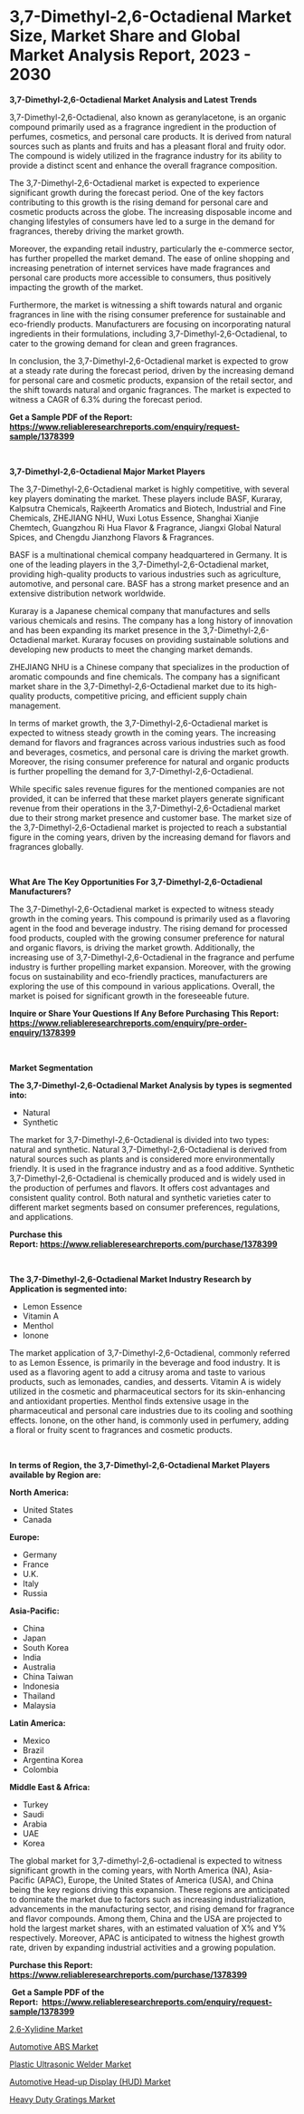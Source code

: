 <p><h1>3,7-Dimethyl-2,6-Octadienal Market Size, Market Share and Global Market Analysis Report, 2023 - 2030</h1></p><p><strong>3,7-Dimethyl-2,6-Octadienal Market Analysis and Latest Trends</strong></p>
<p><p>3,7-Dimethyl-2,6-Octadienal, also known as geranylacetone, is an organic compound primarily used as a fragrance ingredient in the production of perfumes, cosmetics, and personal care products. It is derived from natural sources such as plants and fruits and has a pleasant floral and fruity odor. The compound is widely utilized in the fragrance industry for its ability to provide a distinct scent and enhance the overall fragrance composition.</p><p>The 3,7-Dimethyl-2,6-Octadienal market is expected to experience significant growth during the forecast period. One of the key factors contributing to this growth is the rising demand for personal care and cosmetic products across the globe. The increasing disposable income and changing lifestyles of consumers have led to a surge in the demand for fragrances, thereby driving the market growth.</p><p>Moreover, the expanding retail industry, particularly the e-commerce sector, has further propelled the market demand. The ease of online shopping and increasing penetration of internet services have made fragrances and personal care products more accessible to consumers, thus positively impacting the growth of the market.</p><p>Furthermore, the market is witnessing a shift towards natural and organic fragrances in line with the rising consumer preference for sustainable and eco-friendly products. Manufacturers are focusing on incorporating natural ingredients in their formulations, including 3,7-Dimethyl-2,6-Octadienal, to cater to the growing demand for clean and green fragrances.</p><p>In conclusion, the 3,7-Dimethyl-2,6-Octadienal market is expected to grow at a steady rate during the forecast period, driven by the increasing demand for personal care and cosmetic products, expansion of the retail sector, and the shift towards natural and organic fragrances. The market is expected to witness a CAGR of 6.3% during the forecast period.</p></p>
<p><strong>Get a Sample PDF of the Report:&nbsp; <a href="https://www.reliableresearchreports.com/enquiry/request-sample/1378399">https://www.reliableresearchreports.com/enquiry/request-sample/1378399</a></strong></p>
<p>&nbsp;</p>
<p><strong>3,7-Dimethyl-2,6-Octadienal Major Market Players</strong></p>
<p><p>The 3,7-Dimethyl-2,6-Octadienal market is highly competitive, with several key players dominating the market. These players include BASF, Kuraray, Kalpsutra Chemicals, Rajkeerth Aromatics and Biotech, Industrial and Fine Chemicals, ZHEJIANG NHU, Wuxi Lotus Essence, Shanghai Xianjie Chemtech, Guangzhou Ri Hua Flavor & Fragrance, Jiangxi Global Natural Spices, and Chengdu Jianzhong Flavors & Fragrances.</p><p>BASF is a multinational chemical company headquartered in Germany. It is one of the leading players in the 3,7-Dimethyl-2,6-Octadienal market, providing high-quality products to various industries such as agriculture, automotive, and personal care. BASF has a strong market presence and an extensive distribution network worldwide.</p><p>Kuraray is a Japanese chemical company that manufactures and sells various chemicals and resins. The company has a long history of innovation and has been expanding its market presence in the 3,7-Dimethyl-2,6-Octadienal market. Kuraray focuses on providing sustainable solutions and developing new products to meet the changing market demands.</p><p>ZHEJIANG NHU is a Chinese company that specializes in the production of aromatic compounds and fine chemicals. The company has a significant market share in the 3,7-Dimethyl-2,6-Octadienal market due to its high-quality products, competitive pricing, and efficient supply chain management.</p><p>In terms of market growth, the 3,7-Dimethyl-2,6-Octadienal market is expected to witness steady growth in the coming years. The increasing demand for flavors and fragrances across various industries such as food and beverages, cosmetics, and personal care is driving the market growth. Moreover, the rising consumer preference for natural and organic products is further propelling the demand for 3,7-Dimethyl-2,6-Octadienal.</p><p>While specific sales revenue figures for the mentioned companies are not provided, it can be inferred that these market players generate significant revenue from their operations in the 3,7-Dimethyl-2,6-Octadienal market due to their strong market presence and customer base. The market size of the 3,7-Dimethyl-2,6-Octadienal market is projected to reach a substantial figure in the coming years, driven by the increasing demand for flavors and fragrances globally.</p></p>
<p>&nbsp;</p>
<p><strong>What Are The Key Opportunities For 3,7-Dimethyl-2,6-Octadienal Manufacturers?</strong></p>
<p><p>The 3,7-Dimethyl-2,6-Octadienal market is expected to witness steady growth in the coming years. This compound is primarily used as a flavoring agent in the food and beverage industry. The rising demand for processed food products, coupled with the growing consumer preference for natural and organic flavors, is driving the market growth. Additionally, the increasing use of 3,7-Dimethyl-2,6-Octadienal in the fragrance and perfume industry is further propelling market expansion. Moreover, with the growing focus on sustainability and eco-friendly practices, manufacturers are exploring the use of this compound in various applications. Overall, the market is poised for significant growth in the foreseeable future.</p></p>
<p><strong>Inquire or Share Your Questions If Any Before Purchasing This Report: <a href="https://www.reliableresearchreports.com/enquiry/pre-order-enquiry/1378399">https://www.reliableresearchreports.com/enquiry/pre-order-enquiry/1378399</a></strong></p>
<p>&nbsp;</p>
<p><strong>Market Segmentation</strong></p>
<p><strong>The 3,7-Dimethyl-2,6-Octadienal Market Analysis by types is segmented into:</strong></p>
<p><ul><li>Natural</li><li>Synthetic</li></ul></p>
<p><p>The market for 3,7-Dimethyl-2,6-Octadienal is divided into two types: natural and synthetic. Natural 3,7-Dimethyl-2,6-Octadienal is derived from natural sources such as plants and is considered more environmentally friendly. It is used in the fragrance industry and as a food additive. Synthetic 3,7-Dimethyl-2,6-Octadienal is chemically produced and is widely used in the production of perfumes and flavors. It offers cost advantages and consistent quality control. Both natural and synthetic varieties cater to different market segments based on consumer preferences, regulations, and applications.</p></p>
<p><strong>Purchase this Report:&nbsp;<a href="https://www.reliableresearchreports.com/purchase/1378399">https://www.reliableresearchreports.com/purchase/1378399</a></strong></p>
<p>&nbsp;</p>
<p><strong>The 3,7-Dimethyl-2,6-Octadienal Market Industry Research by Application is segmented into:</strong></p>
<p><ul><li>Lemon Essence</li><li>Vitamin A</li><li>Menthol</li><li>Ionone</li></ul></p>
<p><p>The market application of 3,7-Dimethyl-2,6-Octadienal, commonly referred to as Lemon Essence, is primarily in the beverage and food industry. It is used as a flavoring agent to add a citrusy aroma and taste to various products, such as lemonades, candies, and desserts. Vitamin A is widely utilized in the cosmetic and pharmaceutical sectors for its skin-enhancing and antioxidant properties. Menthol finds extensive usage in the pharmaceutical and personal care industries due to its cooling and soothing effects. Ionone, on the other hand, is commonly used in perfumery, adding a floral or fruity scent to fragrances and cosmetic products.</p></p>
<p>&nbsp;</p>
<p><strong>In terms of Region, the 3,7-Dimethyl-2,6-Octadienal Market Players available by Region are:</strong></p>
<p>
    <p> <strong> North America: </strong>
        <ul>
            <li>United States</li>
            <li>Canada</li>
        </ul>
        </p> 
    <p> <strong> Europe: </strong>
        <ul>
            <li>Germany</li>
            <li>France</li>
            <li>U.K.</li>
            <li>Italy</li>
            <li>Russia</li>
        </ul>
        </p> 
    <p> <strong> Asia-Pacific: </strong>
        <ul>
            <li>China</li>
            <li>Japan</li>
            <li>South Korea</li>
            <li>India</li>
            <li>Australia</li>
            <li>China Taiwan</li>
            <li>Indonesia</li>
            <li>Thailand</li>
            <li>Malaysia</li>
        </ul>
        </p> 
    <p> <strong> Latin America: </strong>
        <ul>
            <li>Mexico</li>
            <li>Brazil</li>
            <li>Argentina Korea</li>
            <li>Colombia</li>
        </ul>
        </p> 
    <p> <strong> Middle East & Africa: </strong>
        <ul>
            <li>Turkey</li>
            <li>Saudi</li>
            <li>Arabia</li>
            <li>UAE</li>
            <li>Korea</li>
        </ul>
    </p>
    </p>
<p><p>The global market for 3,7-dimethyl-2,6-octadienal is expected to witness significant growth in the coming years, with North America (NA), Asia-Pacific (APAC), Europe, the United States of America (USA), and China being the key regions driving this expansion. These regions are anticipated to dominate the market due to factors such as increasing industrialization, advancements in the manufacturing sector, and rising demand for fragrance and flavor compounds. Among them, China and the USA are projected to hold the largest market shares, with an estimated valuation of X% and Y% respectively. Moreover, APAC is anticipated to witness the highest growth rate, driven by expanding industrial activities and a growing population.</p></p>
<p><strong>Purchase this Report: <a href="https://www.reliableresearchreports.com/purchase/1378399">https://www.reliableresearchreports.com/purchase/1378399</a></strong></p>
<p>&nbsp;<strong>Get a Sample PDF of the Report:&nbsp;&nbsp;<a href="https://www.reliableresearchreports.com/enquiry/request-sample/1378399">https://www.reliableresearchreports.com/enquiry/request-sample/1378399</a></strong></p>
<p><strong></strong></p>
<p><p><a href="https://github.com/mabutironaldo/Market-Research-Report-List-1/blob/main/26-xylidine-market.md">2,6-Xylidine Market</a></p><p><a href="https://www.linkedin.com/pulse/automotive-abs-market-research-report-provides-thorough-mlukc/">Automotive ABS Market</a></p><p><a href="https://medium.com/@bethhermann2023/plastic-ultrasonic-welder-market-size-growth-forecast-2023-2030-ca59ffdab032">Plastic Ultrasonic Welder Market</a></p><p><a href="https://github.com/lbird53714/Market-Research-Report-List-1/blob/main/automotive-head-up-display-hud-market.md">Automotive Head-up Display (HUD) Market</a></p><p><a href="https://medium.com/@rosaleekoss/heavy-duty-gratings-market-size-growth-forecast-2023-2030-bfad7834233b">Heavy Duty Gratings Market</a></p></p>